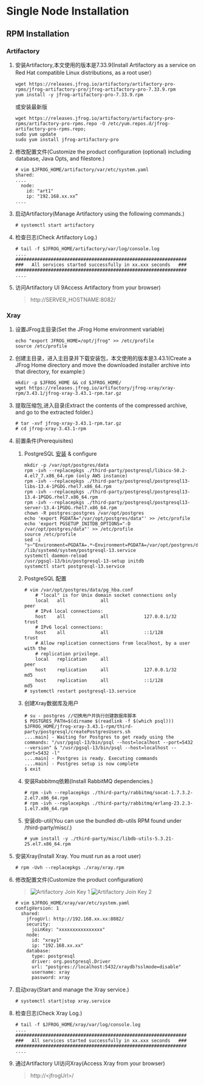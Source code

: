 # Single Node Installation
## RPM Installation

### Artifactory
1. 安装Artifactory,本文使用的版本是7.33.9(Install Artifactory as a service on Red Hat compatible Linux distributions, as a root user）
    ```
    wget https://releases.jfrog.io/artifactory/artifactory-pro-rpms/jfrog-artifactory-pro/jfrog-artifactory-pro-7.33.9.rpm
    yum install -y jfrog-artifactory-pro-7.33.9.rpm
    ```
    或安装最新版
    ```
    wget https://releases.jfrog.io/artifactory/artifactory-pro-rpms/artifactory-pro-rpms.repo -O /etc/yum.repos.d/jfrog-artifactory-pro-rpms.repo;
    sudo yum update 
    sudo yum install jfrog-artifactory-pro
    ```
2. 修改配置文件(Customize the product configuration (optional) including database, Java Opts, and filestore.)
    ```
    # vim $JFROG_HOME/artifactory/var/etc/system.yaml
    shared:
    ....
      node:
        id: "art1"
        ip: "192.168.xx.xx”
    ....
    ```
3. 启动Artifactory(Manage Artifactory using the following commands.)
    ```
    # systemctl start artifactory
    ```
4. 检查日志(Check Artifactory Log.)
    ```
    # tail -f $JFROG_HOME/artifactory/var/log/console.log
    ....
    ###############################################################
    ###   All services started successfully in xx.xxx seconds   ###
    ###############################################################
    ....
    ```
5. 访问Artifactory UI 9Access Artifactory from your browser)
    >http://SERVER_HOSTNAME:8082/

### Xray
1. 设置JFrog主目录(Set the JFrog Home environment variable)
    ```
    echo "export JFROG_HOME=/opt/jfrog" >> /etc/profile
    source /etc/profile
    ```
2. 创建主目录，进入主目录并下载安装包，本文使用的版本是3.43.1(Create a JFrog Home directory and move the downloaded installer archive into that directory, for example:)
    ```
    mkdir -p $JFROG_HOME && cd $JFROG_HOME/
    wget https://releases.jfrog.io/artifactory/jfrog-xray/xray-rpm/3.43.1/jfrog-xray-3.43.1-rpm.tar.gz
    ```
3. 提取压缩包,进入目录(Extract the contents of the compressed archive, and go to the extracted folder.)
    ```
    # tar -xvf jfrog-xray-3.43.1-rpm.tar.gz
    # cd jfrog-xray-3.43.1-rpm
    ```
4. 前置条件(Prerequisites)
    1. PostgreSQL [安装](https://www.jfrog.com/confluence/display/JFROG/Installing+Xray#InstallingXray-InstallingPostgreSQL) & configure
        ```
        mkdir -p /var/opt/postgres/data
        rpm -ivh --replacepkgs ./third-party/postgresql/libicu-50.2-4.el7_7.x86_64.rpm (only AWS instance)
        rpm -ivh --replacepkgs ./third-party/postgresql/postgresql13-libs-13.4-1PGDG.rhel7.x86_64.rpm
        rpm -ivh --replacepkgs ./third-party/postgresql/postgresql13-13.4-1PGDG.rhel7.x86_64.rpm
        rpm -ivh --replacepkgs ./third-party/postgresql/postgresql13-server-13.4-1PGDG.rhel7.x86_64.rpm
        chown -R postgres:postgres /var/opt/postgres
        echo 'export PGDATA="/var/opt/postgres/data"' >> /etc/profile
        echo 'export PGSETUP_INITDB_OPTIONS="-D /var/opt/postgres/data"' >> /etc/profile
        source /etc/profile
        sed -i "s~^Environment=PGDATA=.*~Environment=PGDATA=/var/opt/postgres/data~" /lib/systemd/system/postgresql-13.service
        systemctl daemon-reload
        /usr/pgsql-13/bin/postgresql-13-setup initdb 
        systemctl start postgresql-13.service 
        ```
    2. PostgreSQL 配置
        ```
        # vim /var/opt/postgres/data/pg_hba.conf
            # "local" is for Unix domain socket connections only
            local   all             all                                     peer
            # IPv4 local connections:
            host    all             all             127.0.0.1/32            trust
            # IPv6 local connections:
            host    all             all             ::1/128                 trust
            # Allow replication connections from localhost, by a user with the
            # replication privilege.
            local   replication     all                                     peer
            host    replication     all             127.0.0.1/32            md5
            host    replication     all             ::1/128                 md5
        # systemctl restart postgresql-13.service
        ```
    3. 创建Xray数据库及用户
        ```
        # su - postgres //切换用户并执行创建数据库脚本
        $ POSTGRES_PATH=$(dirname $(readlink -f $(which psql))) $JFROG_HOME/jfrog-xray-3.43.1-rpm/third-party/postgresql/createPostgresUsers.sh
        ....main] - Waiting for Postgres to get ready using the commands: "/usr/pgsql-13/bin/psql --host=localhost --port=5432 --version" & "/usr/pgsql-13/bin/psql --host=localhost --port=5432 -l"
        ....main] - Postgres is ready. Executing commands
        ....main] - Postgres setup is now complete
        $ exit
        ```
    4. 安装Rabbitmq依赖(Install RabbitMQ dependencies.)
        ```
        # rpm -ivh --replacepkgs ./third-party/rabbitmq/socat-1.7.3.2-2.el7.x86_64.rpm
        # rpm -ivh --replacepkgs ./third-party/rabbitmq/erlang-23.2.3-1.el7.x86_64.rpm
        ```
    5. 安装db-util(You can use the bundled db-utils RPM found under /third-party/misc/.)
        ```
        # yum install -y ./third-party/misc/libdb-utils-5.3.21-25.el7.x86_64.rpm
        ```
5. 安装Xray(Install Xray. You must run as a root user)
    ```
    # rpm -Uvh --replacepkgs ./xray/xray.rpm
    ```
6. 修改配置文件(Customize the product configuration)
    >![Artifactory Join Key 1](https://github.com/j1an5/JFrog_Self-Hosted/blob/main/resource/images/Artifactory%20Join%20Key%201.png?raw=true)
    ![Artifactory Join Key 2](https://github.com/j1an5/JFrog_Self-Hosted/blob/main/resource/images/Artifactory%20Join%20Key%202.png?raw=true)

    ```
    # vim $JFROG_HOME/xray/var/etc/system.yaml
    configVersion: 1
      shared:
        jfrogUrl: http://192.168.xx.xx:8082/
        security:
          joinKey: "xxxxxxxxxxxxxxxx"
        node:
          id: "xray1"
          ip: "192.168.xx.xx"
        database:
          type: postgresql
          driver: org.postgresql.Driver
          url: "postgres://localhost:5432/xraydb?sslmode=disable"
          username: xray
          password: xray
    ```
7. 启动xray(Start and manage the Xray service.)
    ```
    # systemctl start|stop xray.service
    ```
8. 检查日志(Check Xray Log.)
    ```
    # tail -f $JFROG_HOME/xray/var/log/console.log
    ....
    ###############################################################
    ###   All services started successfully in xx.xxx seconds   ###
    ###############################################################
    ....
    ```
9. 通过Artifactory UI访问Xray(Access Xray from your browser)
    >http://\<jfrogUrl>/

